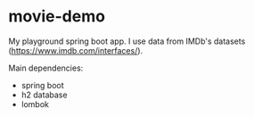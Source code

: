 # movie-demo

My playground spring boot app. I use data from IMDb's datasets (https://www.imdb.com/interfaces/).

Main dependencies:
- spring boot
- h2 database
- lombok
